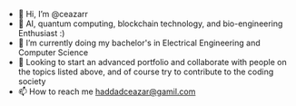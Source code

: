 - 👋 Hi, I’m @ceazarr
- 👀  AI, quantum computing, blockchain technology, and bio-engineering Enthusiast :)
- 🌱 I’m currently doing my bachelor's in Electrical Engineering and Computer Science
- 💞️ Looking to start an advanced portfolio and collaborate with people on the topics listed above, and of course try to contribute to the coding society
- 📫 How to reach me haddadceazar@gamil.com

<!---
ceazarr/ceazarr is a ✨ special ✨ repository because its `README.md` (this file) appears on your GitHub profile.
You can click the Preview link to take a look at your changes.
--->
